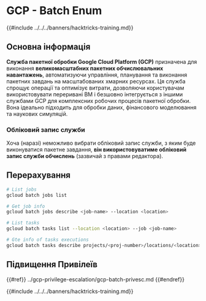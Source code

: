 # GCP - Batch Enum

{{#include ../../../banners/hacktricks-training.md}}

## Основна інформація

**Служба пакетної обробки Google Cloud Platform (GCP)** призначена для виконання **великомасштабних пакетних обчислювальних навантажень**, автоматизуючи управління, планування та виконання пакетних завдань на масштабованих хмарних ресурсах. Ця служба спрощує операції та оптимізує витрати, дозволяючи користувачам використовувати переривані ВМ і безшовно інтегрується з іншими службами GCP для комплексних робочих процесів пакетної обробки. Вона ідеально підходить для обробки даних, фінансового моделювання та наукових симуляцій.

### Обліковий запис служби

Хоча (наразі) неможливо вибрати обліковий запис служби, з яким буде виконуватися пакетне завдання, **він використовуватиме обліковий запис служби обчислень** (зазвичай з правами редактора).

## Перерахування
```bash
# List jobs
gcloud batch jobs list

# Get job info
gcloud batch jobs describe <job-name> --location <location>

# List tasks
gcloud batch tasks list --location <location> --job <job-name>

# Gte info of tasks executions
gcloud batch tasks describe projects/<proj-number>/locations/<location>/jobs/<job-name>/taskGroups/<group>/tasks/<num>
```
## Підвищення Привілеїв

{{#ref}}
../gcp-privilege-escalation/gcp-batch-privesc.md
{{#endref}}

{{#include ../../../banners/hacktricks-training.md}}
